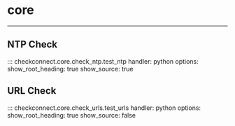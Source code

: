 # core

----

## NTP Check

::: checkconnect.core.check_ntp.test_ntp
    handler: python
    options:
      show_root_heading: true
      show_source: true


## URL Check

::: checkconnect.core.check_urls.test_urls
    handler: python
    options:
      show_root_heading: true
      show_source: false
